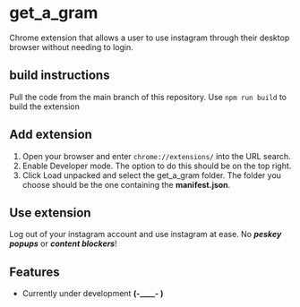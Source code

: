 # get_a_gram

Chrome extension that allows a user to use instagram through their desktop browser without needing to login.

## build instructions

Pull the code from the main branch of this repository.
Use `npm run build` to build the extension

## Add extension
1. Open your browser and enter `chrome://extensions/` into the URL search.
2. Enable Developer mode. The option to do this should be on the top right.
3. Click Load unpacked and select the get_a_gram folder. The folder you choose should be the one containing the **manifest.json**.

## Use extension
Log out of your instagram account and use instagram at ease. No ***peskey popups*** or ***content blockers***!

## Features
- Currently under development **(-____- )**